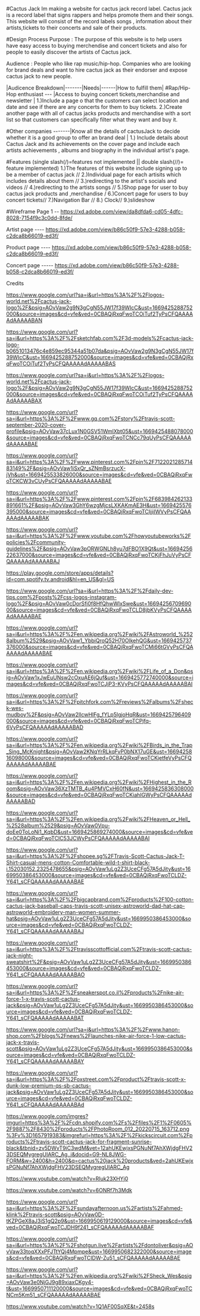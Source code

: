 
#Cactus Jack
 Im making a website for cactus jack record label. Cactus jack is a record label that signs rappers and helps promote them and their songs.
 This website will consist of the record labels songs , information about their artists,tickets to their concerts and sale of their products.


#Design Process
Purpose :
The purpose of this website is to help users have easy access to buying merchendise and concert tickets and also for people to easily discover the artists of Cactus jack.
 
Audience : People who like rap music/hip-hop. Companies who are looking for brand deals and want to hire cactus jack as their endorser and expose cactus jack to new people.


|Audicence Breakdown|-------|Needs|------|How to fulfill them|
#Rap/Hip-Hop enthusiast --- |Access to buying concert tickets,merchandise and newsletter | 1.)Include a page o that the customers can select location and date and see if there are any concerts for them to buy tickets. 2.)Create another page with all of cactus jacks products and merchandise with a sort list so that customers can specifically filter what they want and buy it.


#Other companies -------|Know all the details of cactusJack to decide whether it is a good group to offer an brand deal | 1.) Include details about Cactus Jack and its achievements on the cover page and include each artists achievements , albums and biography in the individual artist's page.


#Features (single slash(/)=features not implemented || double slash(//)= feature implemented)
1.)The features of this website include signing up to be a member of cactus jack  //
2.)Individual page for each artisits which includes details about them //
 3.)redirecting to the artist's socials and videos //
 4.)redirecting to the artists songs //
 5.)Shop page for user to buy cactus jack products and ,merchandise /
 6.)Concert page for users to buy concert tickets//
 7.)Navigation Bar //
 8.) Clock//
 9.)slideshow
 


#Wireframe
Page 1 -- https://xd.adobe.com/view/da8dfda6-cd05-4dfc-8028-7154f9c3c0dd-8fde/


Artist page ---- https://xd.adobe.com/view/b86c50f9-57e3-4288-b058-c2dca8b66019-ed3f/

Product page ---- https://xd.adobe.com/view/b86c50f9-57e3-4288-b058-c2dca8b66019-ed3f/



Concert page ----- https://xd.adobe.com/view/b86c50f9-57e3-4288-b058-c2dca8b66019-ed3f/






Credits

https://www.google.com/url?sa=i&url=https%3A%2F%2Flogos-world.net%2Fcactus-jack-logo%2F&psig=AOvVaw2g9N3gCgN55JW17f39WIcC&ust=1669425288752000&source=images&cd=vfe&ved=0CBAQjRxqFwoTCOiTuf2TyPsCFQAAAAAdAAAAABAN



https://www.google.com/url?sa=i&url=https%3A%2F%2Fsketchfab.com%2F3d-models%2Fcactus-jack-logo-b0651013476c4e859ec95344a51b07da&psig=AOvVaw2g9N3gCgN55JW17f39WIcC&ust=1669425288752000&source=images&cd=vfe&ved=0CBAQjRxqFwoTCOiTuf2TyPsCFQAAAAAdAAAAABAS



https://www.google.com/url?sa=i&url=https%3A%2F%2Flogos-world.net%2Fcactus-jack-logo%2F&psig=AOvVaw2g9N3gCgN55JW17f39WIcC&ust=1669425288752000&source=images&cd=vfe&ved=0CBAQjRxqFwoTCOiTuf2TyPsCFQAAAAAdAAAAABAX


https://www.google.com/url?sa=i&url=https%3A%2F%2Fwww.gq.com%2Fstory%2Ftravis-scott-september-2020-cover-profile&psig=AOvVaw37cLux1N0GSV51WmlXbt05&ust=1669425488078000&source=images&cd=vfe&ved=0CBAQjRxqFwoTCNCc79qUyPsCFQAAAAAdAAAAABAE



https://www.google.com/url?sa=i&url=https%3A%2F%2Fwww.pinterest.com%2Fpin%2F712202128571483149%2F&psig=AOvVaw1iSxQr_sZNmBsrzucX-jVh&ust=1669425533826000&source=images&cd=vfe&ved=0CBAQjRxqFwoTCKCW3vCUyPsCFQAAAAAdAAAAABAE


https://www.google.com/url?sa=i&url=https%3A%2F%2Fwww.pinterest.com%2Fpin%2F683984262133891661%2F&psig=AOvVaw3GhY6wzgMjcsLXKAKmAE3H&ust=1669425576395000&source=images&cd=vfe&ved=0CBAQjRxqFwoTCIjjiIWVyPsCFQAAAAAdAAAAABAK


https://www.google.com/url?sa=i&url=https%3A%2F%2Fwww.youtube.com%2Fhowyoutubeworks%2Fpolicies%2Fcommunity-guidelines%2F&psig=AOvVaw3pORWGNLh8yu7dFBO1X9Qt&ust=1669425622637000&source=images&cd=vfe&ved=0CBAQjRxqFwoTCKjFhJuVyPsCFQAAAAAdAAAAABAJ



https://play.google.com/store/apps/details?id=com.spotify.tv.android&hl=en_US&gl=US


https://www.google.com/url?sa=i&url=https%3A%2F%2Fdaily-dev-tips.com%2Fposts%2Fcss-logos-instagram-logo%2F&psig=AOvVaw0cDorSfi0f8HfQhwWlxSwe&ust=1669425670969000&source=images&cd=vfe&ved=0CBAQjRxqFwoTCLD8jbKVyPsCFQAAAAAdAAAAABAE



https://www.google.com/url?sa=i&url=https%3A%2F%2Fen.wikipedia.org%2Fwiki%2FAstroworld_%2528album%2529&psig=AOvVaw1_YbbiQroQ52H70OlkehQG&ust=1669425737376000&source=images&cd=vfe&ved=0CBAQjRxqFwoTCMi66tGVyPsCFQAAAAAdAAAAABAE


https://www.google.com/url?sa=i&url=https%3A%2F%2Fen.wikipedia.org%2Fwiki%2FLife_of_a_Don&psig=AOvVaw1xJwEuUNsw2cOxuAE6jQuf&ust=1669425772740000&source=images&cd=vfe&ved=0CBAQjRxqFwoTCJjP3-KVyPsCFQAAAAAdAAAAABAI


https://www.google.com/url?sa=i&url=https%3A%2F%2Fpitchfork.com%2Freviews%2Falbums%2Fsheck-wes-mudboy%2F&psig=AOvVaw2IlcwHlFg_fYLp5lgjoHqR&ust=1669425796409000&source=images&cd=vfe&ved=0CBAQjRxqFwoTCPjfq-6VyPsCFQAAAAAdAAAAABAD


https://www.google.com/url?sa=i&url=https%3A%2F%2Fen.wikipedia.org%2Fwiki%2FBirds_in_the_Trap_Sing_McKnight&psig=AOvVaw2KNqYrRLkqFvP0bNX17uGE&ust=1669425816098000&source=images&cd=vfe&ved=0CBAQjRxqFwoTCKjetfeVyPsCFQAAAAAdAAAAABAE


https://www.google.com/url?sa=i&url=https%3A%2F%2Fen.wikipedia.org%2Fwiki%2FHighest_in_the_Room&psig=AOvVaw36XzTMTB_4u4PMVCxH60fN&ust=1669425836308000&source=images&cd=vfe&ved=0CBAQjRxqFwoTCKiahIGWyPsCFQAAAAAdAAAAABAD



https://www.google.com/url?sa=i&url=https%3A%2F%2Fen.wikipedia.org%2Fwiki%2FHeaven_or_Hell_%2528album%2529&psig=AOvVaw0Vpu-doEe0ToLoNi1_KqbD&ust=1669425869274000&source=images&cd=vfe&ved=0CBAQjRxqFwoTCIC53JCWyPsCFQAAAAAdAAAAABAI




https://www.google.com/url?sa=i&url=https%3A%2F%2Fshopee.sg%2FTravis-Scott-Cactus-Jack-T-Shirt-casual-mens-cotton-Comfortable-wild-t-shirt-black-i.152030152.2325478655&psig=AOvVaw1uLg2Z3UceCFg57A5dJity&ust=1669950386453000&source=images&cd=vfe&ved=0CBAQjRxqFwoTCLDZ-Y641_sCFQAAAAAdAAAAABAE



https://www.google.com/url?sa=i&url=https%3A%2F%2Fbigcapbrand.com%2Fproducts%2F100-cotton-cactus-jack-baseball-caps-travis-scott-unisex-astroworld-dad-hat-cap-astroworld-embroidery-man-women-summer-hat&psig=AOvVaw1uLg2Z3UceCFg57A5dJity&ust=1669950386453000&source=images&cd=vfe&ved=0CBAQjRxqFwoTCLDZ-Y641_sCFQAAAAAdAAAAABAJ


https://www.google.com/url?sa=i&url=https%3A%2F%2Ftravisscottofficial.com%2Ftravis-scott-cactus-jack-night-sweatshirt%2F&psig=AOvVaw1uLg2Z3UceCFg57A5dJity&ust=1669950386453000&source=images&cd=vfe&ved=0CBAQjRxqFwoTCLDZ-Y641_sCFQAAAAAdAAAAABAO

https://www.google.com/url?sa=i&url=https%3A%2F%2Fsneakerspot.co.il%2Fproducts%2Fnike-air-force-1-x-travis-scott-cactus-jack&psig=AOvVaw1uLg2Z3UceCFg57A5dJity&ust=1669950386453000&source=images&cd=vfe&ved=0CBAQjRxqFwoTCLDZ-Y641_sCFQAAAAAdAAAAABAT


https://www.google.com/url?sa=i&url=https%3A%2F%2Fwww.hanon-shop.com%2Fblogs%2Fnews%2Flaunches-nike-air-force-1-low-cactus-jack-x-travis-scott&psig=AOvVaw1uLg2Z3UceCFg57A5dJity&ust=1669950386453000&source=images&cd=vfe&ved=0CBAQjRxqFwoTCLDZ-Y641_sCFQAAAAAdAAAAABAY



https://www.google.com/url?sa=i&url=https%3A%2F%2Foxstreet.com%2Fproduct%2Ftravis-scott-x-dunk-low-premium-qs-sb-cactus-jack&psig=AOvVaw1uLg2Z3UceCFg57A5dJity&ust=1669950386453000&source=images&cd=vfe&ved=0CBAQjRxqFwoTCLDZ-Y641_sCFQAAAAAdAAAAABAd


https://www.google.com/imgres?imgurl=https%3A%2F%2Fcdn.shopify.com%2Fs%2Ffiles%2F1%2F0605%2F9887%2F8430%2Fproducts%2FPhotoRoom_012_20220715_163712.png%3Fv%3D1657919383&imgrefurl=https%3A%2F%2Fkickscircuit.com%2Fproducts%2Ftravis-scott-cactus-jack-for-fragment-sunrise-black&tbnid=zv5DWvT9iC3wdM&vet=12ahUKEwjxsPGNuNf7AhXWjdgFHV23DSEQMygregUIARC_Ag..i&docid=G9-NL8JWG-FORM&w=2400&h=2400&q=cactus%20jack%20products&ved=2ahUKEwjxsPGNuNf7AhXWjdgFHV23DSEQMygregUIARC_Ag


https://www.youtube.com/watch?v=RIuk23XHYj0

https://www.youtube.com/watch?v=6ONRf7h3Mdk


https://www.google.com/url?sa=i&url=https%3A%2F%2Fsundayafternoon.us%2Fartists%2Fahmed-klink%2Ftravis-scott&psig=AOvVaw0D-tKZPGeX8aJ3iS1gQ2p9&ust=1669950619129000&source=images&cd=vfe&ved=0CBAQjRxqFwoTCJDH9f241_sCFQAAAAAdAAAAABAF


https://www.google.com/url?sa=i&url=https%3A%2F%2Fshotgun.live%2Fartists%2Fdontoliver&psig=AOvVaw33toqXXxPFJTtYQj4Mpmpe&ust=1669950682322000&source=images&cd=vfe&ved=0CBAQjRxqFwoTCIDW-Zu51_sCFQAAAAAdAAAAABAE

https://www.google.com/url?sa=i&url=https%3A%2F%2Fen.wikipedia.org%2Fwiki%2FSheck_Wes&psig=AOvVaw3e0NjGJ9g89xiaxCKgy4-t&ust=1669950711120000&source=images&cd=vfe&ved=0CBAQjRxqFwoTCNCm5Km51_sCFQAAAAAdAAAAABAE



https://www.youtube.com/watch?v=1Q1AF00SqXE&t=2458s